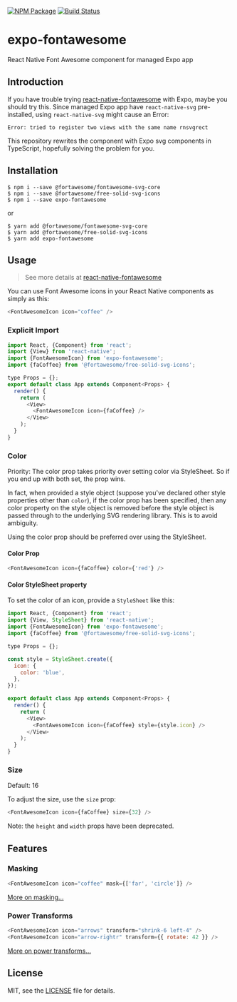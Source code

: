 [![NPM Package](https://badge.fury.io/js/expo-fontawesome.svg)](https://www.npmjs.com/package/expo-fontawesome) [![Build Status](https://travis-ci.org/dizys/expo-fontawesome.svg?branch=master)](https://travis-ci.org/dizys/expo-fontawesome)

# expo-fontawesome

React Native Font Awesome component for managed Expo app

## Introduction

If you have trouble trying [react-native-fontawesome](https://github.com/FortAwesome/react-native-fontawesome) with Expo, maybe you should try this. Since managed Expo app have `react-native-svg` pre-installed, using `react-native-svg` might cause an Error:

```
Error: tried to register two views with the same name rnsvgrect
```

This repository rewrites the component with Expo svg components in TypeScript, hopefully solving the problem for you.

## Installation

```
$ npm i --save @fortawesome/fontawesome-svg-core
$ npm i --save @fortawesome/free-solid-svg-icons
$ npm i --save expo-fontawesome
```

or

```
$ yarn add @fortawesome/fontawesome-svg-core
$ yarn add @fortawesome/free-solid-svg-icons
$ yarn add expo-fontawesome
```

## Usage

> See more details at [react-native-fontawesome](https://github.com/FortAwesome/react-native-fontawesome)

You can use Font Awesome icons in your React Native components as simply as this:

```javascript
<FontAwesomeIcon icon="coffee" />
```

### Explicit Import

```javascript
import React, {Component} from 'react';
import {View} from 'react-native';
import {FontAwesomeIcon} from 'expo-fontawesome';
import {faCoffee} from '@fortawesome/free-solid-svg-icons';

type Props = {};
export default class App extends Component<Props> {
  render() {
    return (
      <View>
        <FontAwesomeIcon icon={faCoffee} />
      </View>
    );
  }
}
```

### Color

Priority: The color prop takes priority over setting color via StyleSheet. So if you end up with both set,
the prop wins.

In fact, when provided a style object (suppose you've declared other style properties other
than `color`), if the color prop has been specified, then any color property on the style object is removed
before the style object is passed through to the underlying SVG rendering library. This is to avoid ambiguity.

Using the color prop should be preferred over using the StyleSheet.

#### Color Prop

```javascript
<FontAwesomeIcon icon={faCoffee} color={'red'} />
```

#### Color StyleSheet property

To set the color of an icon, provide a `StyleSheet` like this:

```javascript
import React, {Component} from 'react';
import {View, StyleSheet} from 'react-native';
import {FontAwesomeIcon} from 'expo-fontawesome';
import {faCoffee} from '@fortawesome/free-solid-svg-icons';

type Props = {};

const style = StyleSheet.create({
  icon: {
    color: 'blue',
  },
});

export default class App extends Component<Props> {
  render() {
    return (
      <View>
        <FontAwesomeIcon icon={faCoffee} style={style.icon} />
      </View>
    );
  }
}
```

### Size

Default: 16

To adjust the size, use the `size` prop:

```javascript
<FontAwesomeIcon icon={faCoffee} size={32} />
```

Note: the `height` and `width` props have been deprecated.

## Features

### Masking

```javascript
<FontAwesomeIcon icon="coffee" mask={['far', 'circle']} />
```

[More on masking...](https://fontawesome.com/how-to-use/on-the-web/styling/masking)

### Power Transforms

```javascript
<FontAwesomeIcon icon="arrows" transform="shrink-6 left-4" />
<FontAwesomeIcon icon="arrow-rightr" transform={{ rotate: 42 }} />
```

[More on power transforms...](https://fontawesome.com/how-to-use/on-the-web/styling/power-transforms)

## License

MIT, see the [LICENSE](/LICENSE) file for details.
